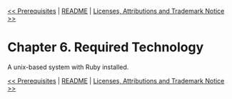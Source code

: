 [&lt;&lt; Prerequisites](ch05-prerequisites.md) | [README](README.md) | [Licenses, Attributions and Trademark Notice &gt;&gt;](ch07-licenses-attributions-and-trademark-notice.md)

# Chapter 6. Required Technology

A unix-based system with Ruby installed.

[&lt;&lt; Prerequisites](ch05-prerequisites.md) | [README](README.md) | [Licenses, Attributions and Trademark Notice &gt;&gt;](ch07-licenses-attributions-and-trademark-notice.md)
